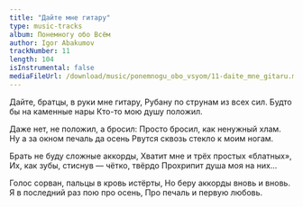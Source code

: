 ```yaml
---
title: "Дайте мне гитару"
type: music-tracks
album: Понемногу обо Всём
author: Igor Abakumov
trackNumber: 11
length: 104
isInstrumental: false
mediaFileUrl: /download/music/ponemnogu_obo_vsyom/11-daite_mne_gitaru.mp3
---
```


Дайте, братцы, в руки мне гитару,
Рубану по струнам из всех сил.
Будто бы на каменные нары
Кто-то мою душу положил.

Даже нет, не положил, а бросил:
Просто бросил, как ненужный хлам.
Ну а за окном печаль да осень
Рвутся сквозь стекло к моим ногам.

Брать не буду сложные аккорды,
Хватит мне и трёх простых «блатных»,
Их, как зубы, стиснув — чётко, твёрдо
Прохрипит душа моя на них...

Голос сорван, пальцы в кровь истёрты,
Но беру аккорды вновь и вновь.
Я в последний раз пою про осень,
Про печаль и первую любовь.
